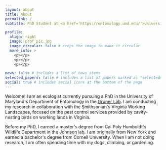 ```yaml
---
layout: about
title: About
permalink: /
subtitle: PhD Student at <a href='https://entomology.umd.edu/'>University of Maryland, Department of Entomology</a>. <br>Research fellow with <a href='https://www.vaworkinglandscapes.org/'>Smithsonian's Virginia Working Landscapes</a>. </br>

profile:
  align: right
  image: prof_pic.jpg
  image_circular: false # crops the image to make it circular
  more_info: >
    <p></p>
    <p></p>
    <p></p>

news: false # includes a list of news items
selected_papers: false # includes a list of papers marked as "selected={true}"
social: true # includes social icons at the bottom of the page
---
```


Welcome! I am an ecologist currently pursuing a PhD in the University of Maryland's Department of Entomology in the <a href = 'https://www.grunerlab.org/'>Gruner Lab</a>. I am conducting my research in collaboration with the Smithsonian's Virginia Working Landscapes, focused on the pest control services provided by cavity-nesting birds on working lands in Virginia.

Before my PhD, I earned a master's degree from Cal Poly Humboldt's Wildlife Department in the <a href = 'https://wildlife.humboldt.edu/people/matthew-johnson'>Johnson lab</a>. I am originally from New York and earned a bachelor's degree from Cornell University. When I am not doing research, I am often spending time with my dogs, climbing, or gardening.
